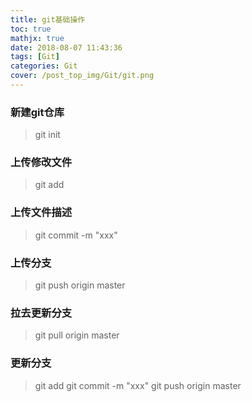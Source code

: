```yaml
---
title: git基础操作
toc: true
mathjx: true
date: 2018-08-07 11:43:36
tags: [Git]
categories: Git
cover: /post_top_img/Git/git.png
---
```


### 新建git仓库
> git init

### 上传修改文件
> git add

### 上传文件描述
> git commit -m "xxx"

### 上传分支
> git push origin master

### 拉去更新分支
> git pull origin master

### 更新分支
>git add
>git commit -m "xxx"
>git push origin master
